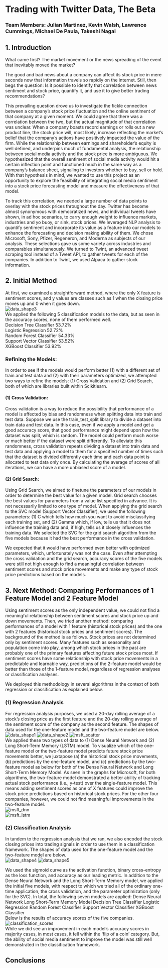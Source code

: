 # Trading with Twitter Data, The Beta <br>

### Team Members: Julian Martinez, Kevin Walsh, Lawrence Cummings, Michael De Paula, Takeshi Nagai


## 1. Introduction

What came first? The market movement or the news spreading of the event that inevitably moved the market?

The good and bad news about a company can affect its stock price in mere seconds now that information travels so rapidly on the internet. Still, then begs the question: Is it possible to identify that correlation between news sentiment and stock price, quantify it, and use it to give better trading recommendations? 

This prevailing question drove us to investigate the fickle connection between a company’s stock price fluctuation and the online sentiment of that company at a given moment. We could agree that there was a correlation between the two, but the actual magnitude of that correlation was unclear. When a company boasts record earnings or rolls out a new product line, the stock price will, most likely, increase reflecting the market’s belief that the company’s actions have positively impacted the value of the firm. While the relationship between earnings and shareholder’s equity is well defined, and underpins much of fundamental analysis, the relationship between social media activity and the stock price is more ambiguous. We hypothesized that the overall sentiment of social media activity would hit a certain inflection point and functioned much in the same way as a company’s balance sheet, signaling to investors whether to buy, sell or hold. With that hypothesis in mind, we wanted to use this project as an opportunity to explore the feasibility of integrating social media sentiment into a stock price forecasting model and measure the effectiveness of that model.


To track this correlation, we needed a large number of data points to overlay with the stock prices throughout the day. Twitter has become almost synonymous with democratized news, and individual tweets have shown, in ad hoc scenarios, to carry enough weight to influence markets, industries and yo buoy, or sink, stock prices. We leveraged NLP analysis to quantify sentiment and incorporate its value as a feature into our models to enhance the forecasting and decision making ability of them. We chose Microsoft, Sony, Pfizer, Regeneron, and Moderna as subjects of our analysis. These selections gave us some variety across industries and comparables simultaneously. We turned to Twint, an advanced tweet scraping tool instead of a Tweet API, to gather tweets for each of the companies. In addition to Twint, we used Alpaca to gather stock information.


## 2. Initial Method
At first, we examined a straightforward method, where the only X feature is sentiment scores, and y values are classes such as 1 when the closing price moves up and 0 when it goes down. <br>
![data_shape3](https://github.com/julian1765/Project_2_Team_4/blob/main/images/data_shape3.PNG)<br>
We applied the following 5 classification models to the data, but as seen in the accuracy scores, none of them performed well.<br>
Decision Tree Classifier    53.72%<br>
Logistic Regression         52.72%<br>
Random Forest Classifier    54.33%<br>
Support Vector Classifier   53.52%<br>
XGBoost Classifier          53.92%<br>


### Refining the Models:

In order to see if the models would perform better (1) with a different set of train and test data and (2) with their parameters optimized, we attempted two ways to refine the models: (1) Cross Validation and (2) Grid Search, both of which are libraries built within Scikitlearn.

#### (1) Cross Validation:

Cross validation is a way to reduce the possibility that performance of a model is affected by bias and randomness when splitting data into train and test data. Suppose we use the train_test_split library to divide a dataset into train data and test data. In this case, even if we apply a model and get a good accuracy score, that good performance might depend upon how the dataset was split, which is random. The model could perform much worse or much better if the dataset were split differently. To alleviate this randomness, cross validation repeats dividing a dataset into train data and test data and applying a model to them for a specified number of times such that the dataset is divided differently each time and each data point is allocated to test data only once. By calculating the average of scores of all iterations, we can have a more unbiased score of a model.

#### (2) Grid Search:

Using Grid Search, we aimed to finetune the parameters of our models in order to determine the best value for a given model. Grid search chooses the best values for parameters from a value list specified in advance. It is not necessarily limited to one type of model. When applying the grid search to the SVC model (Support Vector Classifier), we used the following parameters: (1) C which tells how much you want to avoid misclassifying each training set, and (2) Gamma which, if low, tells us that it does not influence the training data and, if high, tells us it closely influences the training data. We selected the SVC for the grid search algorithm from the five models because it had the best performance in the cross validation. 

We expected that it would have performed even better with optimized parameters, which, unfortunately was not the case. Even after attempting the cross validation and the grid search, accuracy scores of the five models were still not high enough to find a meaningful correlation between sentiment scores and stock price movements and make any type of stock price predictions based on the models.


## 3. Next Method: Comparing Performances of 1 Feature Model and 2 Feature Model

Using sentiment scores as the only independent value, we could not find a meaningful relationship between sentiment scores and stock price up and down movements. Then, we tried another method: comparing performances of a model with 1 feature (historical stock prices) and the one with 2 features (historical stock prices and sentiment scores). The background of the method is as follows. Stock prices are not determined only by sentiment scores. Many features such as seasonality and population come into play, among which stock prices in the past are probably one of the primary features affecting future stock prices most. If sentiment scores have some relationship with stock price movements in a predictable and learnable way, predictions of the 2-feature model would be better than those of the 1-feature model, regardless of regression analyses or classification analyses.

We deployed this methodology in several algorithms in the context of both regression or classification as explained below.

### (1) Regression Analysis

For regression analysis purposes, we used a 20-day rolling average of a stock’s closing price as the first feature and the 20-day rolling average of the sentiment score of the company as the second feature. The shapes of data used for the one-feature model and the two-feature model are below.<br>
![data_shape1](https://github.com/julian1765/Project_2_Team_4/blob/main/images/data_shape1.PNG)
![data_shape2](https://github.com/julian1765/Project_2_Team_4/blob/main/images/data_shape2.PNG)
![msft_scatter](https://github.com/julian1765/Project_2_Team_4/blob/main/images/msft_scatter.PNG)
<br>
We applied these two types of data to (1) Dense Neural Network and (2) Long Short-Term Memory (LSTM) model. To visualize which of the one-feature model or the two-feature model predicts future stock price movements better, we juxtapose (a) the historical stock price movements, (b) predictions by the one-feature model, and (c) predictions by the two-feature model as below for both of the Dense Neural Network and Long Short-Term Memory Model. As seen in the graphs for Microsoft, for both algorithms, the two-feature model demonstrated a better ability of tracking actual stock performance (i.e., y-test) over the single-feature model. This means adding sentiment scores as one of X features could improve the stock price predictions based on historical stock prices. For the other four companies, however, we could not find meaningful improvements in the two-feature model. <br>
![msft_dnn](https://github.com/julian1765/Project_2_Team_4/blob/main/images/msft_dnn.png)
<br>
![msft_lstm](https://github.com/julian1765/Project_2_Team_4/blob/main/images/msft_lstm.png)



### (2) Classification Analysis

In tandem to the regression analysis that we ran, we also encoded the stock closing prices into trading signals in order to use them in a classification framework.  The shapes of data used for the one-feature model and the two-feature model are below.<br>
![data_shape4](https://github.com/julian1765/Project_2_Team_4/blob/main/images/data_shape4.PNG)
![data_shape5](https://github.com/julian1765/Project_2_Team_4/blob/main/images/data_shape5.PNG)
<br>

We used the sigmoid curve as the activation function, binary cross-entropy as the loss function, and accuracy as our leading metric. In addition to the Dense Neural Network and the Long Short-Term Memory model, we applied the initial five models, with respect to which we tried all of the ordinary one-time application, the cross validation, and the parameter optimization (only for the SVC). In total, the following seven models are applied:
Dense Neural Network
Long Short-Term Memory Model
Decision Tree Classifier
Logistic Regression
Random Forest Classifier
Support Vector Classifier
XGBoost Classifier
<br>
Below is the results of accuracy scores of the five companies.
<br>
![classification_scores](https://github.com/julian1765/Project_2_Team_4/blob/main/images/classification_scores.PNG)
<br>
While we did see an improvement in each model’s accuracy scores in majority cases, in most cases, it fell within the ‘flip of a coin’ category. But, the ability of social media sentiment to improve the model was still well demonstrated in the classification framework. 

## Conclusions
